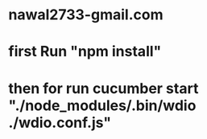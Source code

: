 # nawal2733-gmail.com
# first Run "npm install"
# then for run cucumber start "./node_modules/.bin/wdio ./wdio.conf.js"
